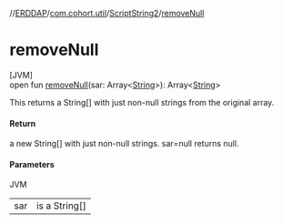 //[ERDDAP](../../../index.md)/[com.cohort.util](../index.md)/[ScriptString2](index.md)/[removeNull](remove-null.md)

# removeNull

[JVM]\
open fun [removeNull](remove-null.md)(sar: Array&lt;[String](https://docs.oracle.com/en/java/javase/21/docs/api/java.base/java/lang/String.html)&gt;): Array&lt;[String](https://docs.oracle.com/en/java/javase/21/docs/api/java.base/java/lang/String.html)&gt;

This returns a String[] with just non-null strings from the original array.

#### Return

a new String[] with just non-null strings. sar=null returns null.

#### Parameters

JVM

| | |
|---|---|
| sar | is a String[] |